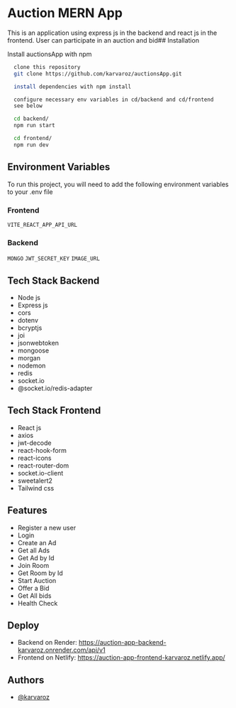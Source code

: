 
# Auction MERN App

This is an application using express js in the backend and react js in the frontend.
User can participate in an auction and bid## Installation

Install auctionsApp with npm

```bash
  clone this repository
  git clone https://github.com/karvaroz/auctionsApp.git
```

```bash
  install dependencies with npm install
```

```bash
  configure necessary env variables in cd/backend and cd/frontend
  see below
```

```bash
  cd backend/
  npm run start
```

```bash
  cd frontend/
  npm run dev
```
## Environment Variables

To run this project, you will need to add the following environment variables to your .env file

### Frontend

`VITE_REACT_APP_API_URL`

### Backend

`MONGO`
`JWT_SECRET_KEY`
`IMAGE_URL`


## Tech Stack Backend

- Node js
- Express js
- cors
- dotenv
- bcryptjs
- joi
- jsonwebtoken
- mongoose
- morgan
- nodemon
- redis
- socket.io
- @socket.io/redis-adapter

## Tech Stack Frontend

- React js
- axios
- jwt-decode
- react-hook-form
- react-icons
- react-router-dom
- socket.io-client
- sweetalert2
- Tailwind css

## Features

- Register a new user
- Login
- Create an Ad
- Get all Ads
- Get Ad by Id
- Join Room
- Get Room by Id
- Start Auction
- Offer a Bid
- Get All bids
- Health Check

## Deploy

- Backend on Render: https://auction-app-backend-karvaroz.onrender.com/api/v1
- Frontend on Netlify: https://auction-app-frontend-karvaroz.netlify.app/

## Authors

- [@karvaroz](https://www.github.com/karvaroz)

